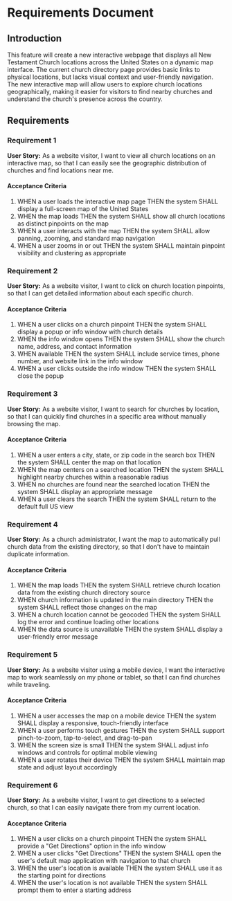 # Requirements Document

## Introduction

This feature will create a new interactive webpage that displays all New Testament Church locations across the United States on a dynamic map interface. The current church directory page provides basic links to physical locations, but lacks visual context and user-friendly navigation. The new interactive map will allow users to explore church locations geographically, making it easier for visitors to find nearby churches and understand the church's presence across the country.

## Requirements

### Requirement 1

**User Story:** As a website visitor, I want to view all church locations on an interactive map, so that I can easily see the geographic distribution of churches and find locations near me.

#### Acceptance Criteria

1. WHEN a user loads the interactive map page THEN the system SHALL display a full-screen map of the United States
2. WHEN the map loads THEN the system SHALL show all church locations as distinct pinpoints on the map
3. WHEN a user interacts with the map THEN the system SHALL allow panning, zooming, and standard map navigation
4. WHEN a user zooms in or out THEN the system SHALL maintain pinpoint visibility and clustering as appropriate

### Requirement 2

**User Story:** As a website visitor, I want to click on church location pinpoints, so that I can get detailed information about each specific church.

#### Acceptance Criteria

1. WHEN a user clicks on a church pinpoint THEN the system SHALL display a popup or info window with church details
2. WHEN the info window opens THEN the system SHALL show the church name, address, and contact information
3. WHEN available THEN the system SHALL include service times, phone number, and website link in the info window
4. WHEN a user clicks outside the info window THEN the system SHALL close the popup

### Requirement 3

**User Story:** As a website visitor, I want to search for churches by location, so that I can quickly find churches in a specific area without manually browsing the map.

#### Acceptance Criteria

1. WHEN a user enters a city, state, or zip code in the search box THEN the system SHALL center the map on that location
2. WHEN the map centers on a searched location THEN the system SHALL highlight nearby churches within a reasonable radius
3. WHEN no churches are found near the searched location THEN the system SHALL display an appropriate message
4. WHEN a user clears the search THEN the system SHALL return to the default full US view

### Requirement 4

**User Story:** As a church administrator, I want the map to automatically pull church data from the existing directory, so that I don't have to maintain duplicate information.

#### Acceptance Criteria

1. WHEN the map loads THEN the system SHALL retrieve church location data from the existing church directory source
2. WHEN church information is updated in the main directory THEN the system SHALL reflect those changes on the map
3. WHEN a church location cannot be geocoded THEN the system SHALL log the error and continue loading other locations
4. WHEN the data source is unavailable THEN the system SHALL display a user-friendly error message

### Requirement 5

**User Story:** As a website visitor using a mobile device, I want the interactive map to work seamlessly on my phone or tablet, so that I can find churches while traveling.

#### Acceptance Criteria

1. WHEN a user accesses the map on a mobile device THEN the system SHALL display a responsive, touch-friendly interface
2. WHEN a user performs touch gestures THEN the system SHALL support pinch-to-zoom, tap-to-select, and drag-to-pan
3. WHEN the screen size is small THEN the system SHALL adjust info windows and controls for optimal mobile viewing
4. WHEN a user rotates their device THEN the system SHALL maintain map state and adjust layout accordingly

### Requirement 6

**User Story:** As a website visitor, I want to get directions to a selected church, so that I can easily navigate there from my current location.

#### Acceptance Criteria

1. WHEN a user clicks on a church pinpoint THEN the system SHALL provide a "Get Directions" option in the info window
2. WHEN a user clicks "Get Directions" THEN the system SHALL open the user's default map application with navigation to that church
3. WHEN the user's location is available THEN the system SHALL use it as the starting point for directions
4. WHEN the user's location is not available THEN the system SHALL prompt them to enter a starting address
